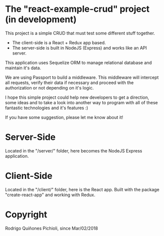 # The "react-example-crud" project (in development)
This project is a simple CRUD that must test some different stuff together.

- The client-side is a React + Redux app based.
- The server-side is built in NodeJS (Express) and works like an API server.

This application uses Sequelize ORM to manage relational database and maintain it's data.

We are using Passport to build a middleware. This middleware will intercept all requests, verify their data if necessary and proceed with the authorization or not depending on it's logic.

I hope this simple project could help new developers to get a direction, some ideas and to take a look into another way to program with all of these fantastic technologies and it's features :)

If you have some suggestion, please let me know about it!

# Server-Side
Located in the "/server/" folder, here becomes the NodeJS Express application.

# Client-Side
Located in the "/client/" folder, here is the React app. Built with the package "create-react-app" and working with Redux.

# Copyright
Rodrigo Quiñones Pichioli, since Mar/02/2018
